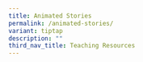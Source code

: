 ```yaml
---
title: Animated Stories
permalink: /animated-stories/
variant: tiptap
description: ""
third_nav_title: Teaching Resources
---
```


